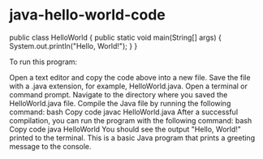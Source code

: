 # java-hello-world-code
public class HelloWorld {
    public static void main(String[] args) {
        System.out.println("Hello, World!");
    }
}

To run this program:

Open a text editor and copy the code above into a new file.
Save the file with a .java extension, for example, HelloWorld.java.
Open a terminal or command prompt.
Navigate to the directory where you saved the HelloWorld.java file.
Compile the Java file by running the following command:
bash
Copy code
javac HelloWorld.java
After a successful compilation, you can run the program with the following command:
bash
Copy code
java HelloWorld
You should see the output "Hello, World!" printed to the terminal. This is a basic Java program that prints a greeting message to the console.

